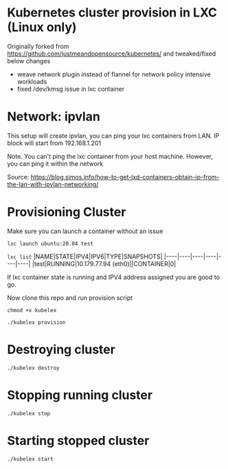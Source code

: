 # Kubernetes cluster provision in LXC (Linux only)
Originally forked from https://github.com/justmeandopensource/kubernetes/ and tweaked/fixed below changes

- weave network plugin instead of flannel for network policy intensive workloads
- fixed /dev/kmsg issue in lxc container

# Network: ipvlan

This setup will create ipvlan, you can ping your lxc containers from LAN. IP block will start from
192.168.1.201

Note. You can't ping the lxc container from your host machine. However, you can ping it within the network

Source: https://blog.simos.info/how-to-get-lxd-containers-obtain-ip-from-the-lan-with-ipvlan-networking/

# Provisioning Cluster
Make sure you can launch a container without an issue

`lxc launch ubuntu:20.04 test`


`lxc list`
|NAME|STATE|IPV4|IPV6|TYPE|SNAPSHOTS|
|----|----|----|----|----|----|
|test|RUNNING|10.179.77.94 (eth0)||CONTAINER|0|


If lxc container state is running and IPV4 address assigned you are good to go.


Now clone this repo and run provision script
```
chmod +x kubelex
```

```
./kubelex provision
```

# Destroying cluster
```
./kubelex destroy
```

# Stopping running cluster
```
./kubelex stop
```

# Starting stopped cluster
```
./kubelex start
```

